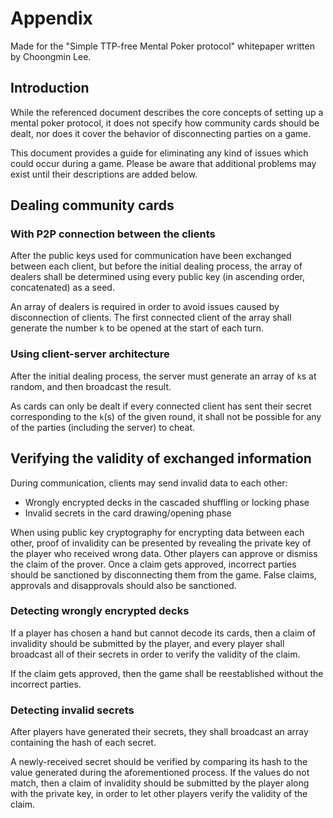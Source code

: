 # Appendix
Made for the "Simple TTP-free Mental Poker protocol" whitepaper written by
Choongmin Lee.

## Introduction
While the referenced document describes the core concepts of setting up a mental
poker protocol, it does not specify how community cards should be dealt, nor
does it cover the behavior of disconnecting parties on a game.

This document provides a guide for eliminating any kind of issues which could
occur during a game. Please be aware that additional problems may exist until
their descriptions are added below.

## Dealing community cards
### With P2P connection between the clients
After the public keys used for communication have been exchanged between each
client, but before the initial dealing process, the array of dealers shall be
determined using every public key (in ascending order, concatenated) as a seed.

An array of dealers is required in order to avoid issues caused by disconnection
of clients. The first connected client of the array shall generate the number
`k` to be opened at the start of each turn.

### Using client-server architecture
After the initial dealing process, the server must generate an array of `k`s
at random, and then broadcast the result.

As cards can only be dealt if every connected client has sent their secret
corresponding to the `k`(s) of the given round, it shall not be possible for any
of the parties (including the server) to cheat.

## Verifying the validity of exchanged information
During communication, clients may send invalid data to each other:

- Wrongly encrypted decks in the cascaded shuffling or locking phase
- Invalid secrets in the card drawing/opening phase

When using public key cryptography for encrypting data between each other, proof
of invalidity can be presented by revealing the private key of the player who
received wrong data. Other players can approve or dismiss the claim of the
prover. Once a claim gets approved, incorrect parties should be sanctioned by
disconnecting them from the game. False claims, approvals and disapprovals
should also be sanctioned.

### Detecting wrongly encrypted decks
If a player has chosen a hand but cannot decode its cards, then a claim of
invalidity should be submitted by the player, and every player shall broadcast
all of their secrets in order to verify the validity of the claim.

If the claim gets approved, then the game shall be reestablished without the
incorrect parties.

### Detecting invalid secrets
After players have generated their secrets, they shall broadcast an array
containing the hash of each secret.

A newly-received secret should be verified by comparing its hash to the value
generated during the aforementioned process. If the values do not match, then
a claim of invalidity should be submitted by the player along with the private
key, in order to let other players verify the validity of the claim.
